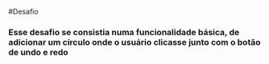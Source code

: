 #Desafio

### Esse desafio se consistia numa funcionalidade básica, de adicionar um círculo onde o usuário clicasse junto com o botão de undo e redo

